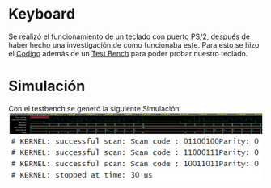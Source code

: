 # Keyboard

Se realizó el funcionamiento de un teclado con puerto PS/2, después de haber hecho una investigación de como funcionaba este. Para esto se hizo el [Codigo](https://github.com/Miguelelizondov/Keyboard/blob/master/keyboard.vhdl) además de un [Test Bench](https://github.com/Miguelelizondov/Keyboard/blob/master/keyboard_tb.vhdl) para poder probar nuestro teclado.

# Simulación

Con el testbench se generó la siguiente Simulación
![Simulación](/Teclado.PNG)
![Simulación2](/teclado2.PNG)
